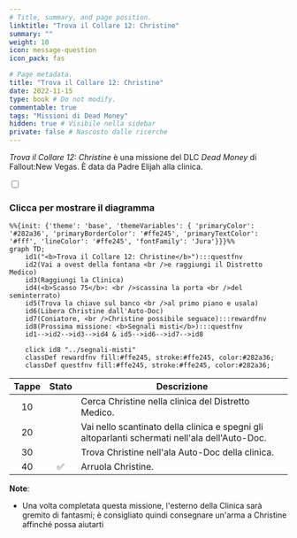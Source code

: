 ```yaml
---
# Title, summary, and page position.
linktitle: "Trova il Collare 12: Christine"
summary: ""
weight: 10
icon: message-question
icon_pack: fas

# Page metadata.
title: "Trova il Collare 12: Christine"
date: 2022-11-15
type: book # Do not modify.
commentable: true
tags: "Missioni di Dead Money"
hidden: true # Visibile nella sidebar
private: false # Nascosto dalle ricerche
---
```


<div class="fnv">


*Trova il Collare 12: Christine* è una missione del DLC *Dead Money* di Fallout:New Vegas. È data da Padre Elijah alla clinica.


<section class="chart-collapse">
<input type="checkbox" name="collapse2" id="handle2">
<h3 class="handle">
<label for="handle2">Clicca per mostrare il diagramma</label>
</h3>
<div class="content">

```mermaid
%%{init: {'theme': 'base', 'themeVariables': { 'primaryColor': '#282a36', 'primaryBorderColor': '#ffe245', 'primaryTextColor': '#fff', 'lineColor': '#ffe245', 'fontFamily': 'Jura'}}}%%
graph TD;
    id1("<b>Trova il Collare 12: Christine</b>"):::questfnv
    id2(Vai a ovest della fontana <br />e raggiungi il Distretto Medico)
    id3(Raggiungi la Clinica)
    id4(<b>Scasso 75</b>: <br />scassina la porta <br />del seminterrato)
    id5(Trova la chiave sul banco <br />al primo piano e usala)
    id6(Libera Christine dall'Auto-Doc)
    id7(Coniatore, <br />Christine possibile seguace):::rewardfnv
    id8(Prossima missione: <b>Segnali misti</b>):::questfnv
    id1-->id2-->id3-->id4 & id5-->id6-->id7-->id8
    
    click id8 "../segnali-misti"
    classDef rewardfnv fill:#ffe245, stroke:#ffe245, color:#282a36;
    classDef questfnv fill:#ffe245, stroke:#ffe245, color:#282a36;
```

</div>
</section>

| Tappe |       Stato        | Descrizione |
|:-----:|:------------------:| ----------- |
|                           10                          |            | Cerca Christine nella clinica del Distretto Medico.                                                                                                                         |
|                           20                          |            | Vai nello scantinato della clinica e spegni gli altoparlanti schermati nell'ala dell'Auto-Doc.                                                                              |
|                           30                          |            | Trova Christine nell'ala Auto-Doc della clinica.                                                                                                                            |
|                           40                          | :white_check_mark: | Arruola Christine.                                                                                                                                                          |







**Note**:
- Una volta completata questa missione, l'esterno della Clinica sarà gremito di fantasmi; è consigliato quindi consegnare un'arma a Christine affinché possa aiutarti 


</div>


